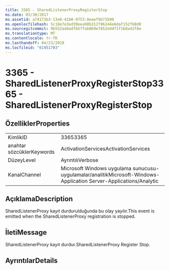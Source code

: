 ```yaml
---
title: 3365 - SharedListenerProxyRegisterStop
ms.date: 03/30/2017
ms.assetid: a74173b3-13e8-41b0-9753-8eaef9b71b90
ms.openlocfilehash: 5c18e7e3ed39eea98b312796244e6daf152f68d0
ms.sourcegitcommit: 9b552addadfb57fab0b9e7852ed4f1f1b8a42f8e
ms.translationtype: MT
ms.contentlocale: tr-TR
ms.lasthandoff: 04/23/2019
ms.locfileid: "61951703"
---
```

# <a name="3365---sharedlistenerproxyregisterstop"></a><span data-ttu-id="a1ef9-102">3365 - SharedListenerProxyRegisterStop</span><span class="sxs-lookup"><span data-stu-id="a1ef9-102">3365 - SharedListenerProxyRegisterStop</span></span>
## <a name="properties"></a><span data-ttu-id="a1ef9-103">Özellikler</span><span class="sxs-lookup"><span data-stu-id="a1ef9-103">Properties</span></span>  
  
|||  
|-|-|  
|<span data-ttu-id="a1ef9-104">Kimlik</span><span class="sxs-lookup"><span data-stu-id="a1ef9-104">ID</span></span>|<span data-ttu-id="a1ef9-105">3365</span><span class="sxs-lookup"><span data-stu-id="a1ef9-105">3365</span></span>|  
|<span data-ttu-id="a1ef9-106">anahtar sözcükler</span><span class="sxs-lookup"><span data-stu-id="a1ef9-106">Keywords</span></span>|<span data-ttu-id="a1ef9-107">ActivationServices</span><span class="sxs-lookup"><span data-stu-id="a1ef9-107">ActivationServices</span></span>|  
|<span data-ttu-id="a1ef9-108">Düzey</span><span class="sxs-lookup"><span data-stu-id="a1ef9-108">Level</span></span>|<span data-ttu-id="a1ef9-109">Ayrıntılı</span><span class="sxs-lookup"><span data-stu-id="a1ef9-109">Verbose</span></span>|  
|<span data-ttu-id="a1ef9-110">Kanal</span><span class="sxs-lookup"><span data-stu-id="a1ef9-110">Channel</span></span>|<span data-ttu-id="a1ef9-111">Microsoft Windows uygulama sunucusu-uygulamalar/analitik</span><span class="sxs-lookup"><span data-stu-id="a1ef9-111">Microsoft-Windows-Application Server-Applications/Analytic</span></span>|  
  
## <a name="description"></a><span data-ttu-id="a1ef9-112">Açıklama</span><span class="sxs-lookup"><span data-stu-id="a1ef9-112">Description</span></span>  
 <span data-ttu-id="a1ef9-113">SharedListenerProxy kayıt durdurulduğunda bu olay yayılır.</span><span class="sxs-lookup"><span data-stu-id="a1ef9-113">This event is emitted when the SharedListenerProxy registration is stopped.</span></span>  
  
## <a name="message"></a><span data-ttu-id="a1ef9-114">İleti</span><span class="sxs-lookup"><span data-stu-id="a1ef9-114">Message</span></span>  
 <span data-ttu-id="a1ef9-115">SharedListenerProxy kayıt durdur.</span><span class="sxs-lookup"><span data-stu-id="a1ef9-115">SharedListenerProxy Register Stop.</span></span>  
  
## <a name="details"></a><span data-ttu-id="a1ef9-116">Ayrıntılar</span><span class="sxs-lookup"><span data-stu-id="a1ef9-116">Details</span></span>
